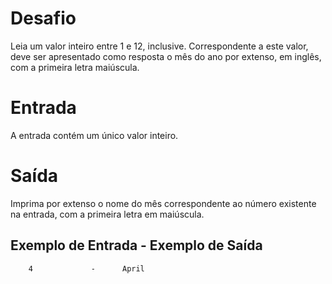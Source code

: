 # Desafio
Leia um valor inteiro entre 1 e 12, inclusive. Correspondente a este valor, deve ser apresentado como resposta o mês do ano por extenso, em inglês, com a primeira letra maiúscula.

# Entrada
A entrada contém um único valor inteiro.

# Saída
Imprima por extenso o nome do mês correspondente ao número existente na entrada, com a primeira letra em maiúscula.

 
## Exemplo de Entrada - Exemplo de Saída
        4             -      April